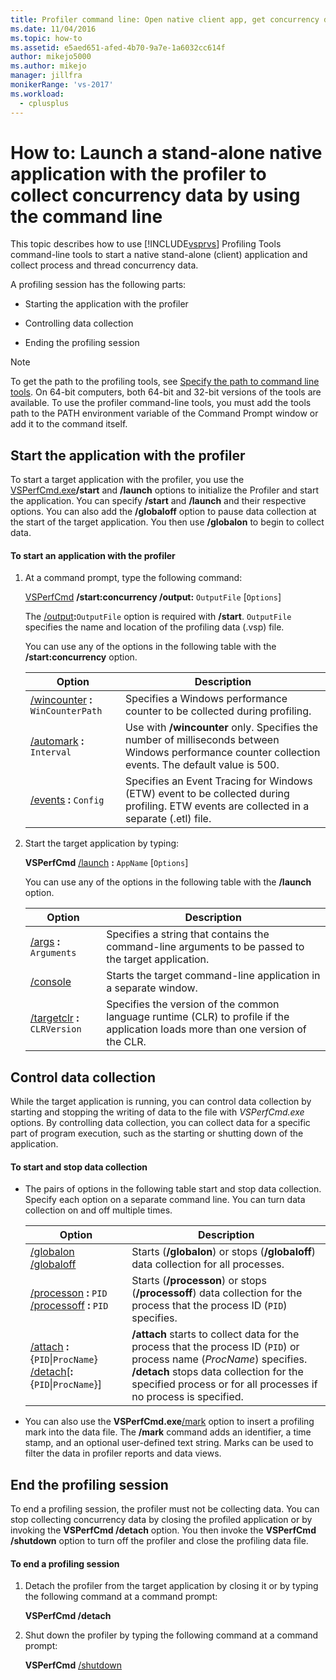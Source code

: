 ```yaml
---
title: Profiler command line: Open native client app, get concurrency data
ms.date: 11/04/2016
ms.topic: how-to
ms.assetid: e5aed651-afed-4b70-9a7e-1a6032cc614f
author: mikejo5000
ms.author: mikejo
manager: jillfra
monikerRange: 'vs-2017'
ms.workload: 
  - cplusplus
---
```

# How to: Launch a stand-alone native application with the profiler to collect concurrency data by using the command line
This topic describes how to use [!INCLUDE[vsprvs](../code-quality/includes/vsprvs_md.md)] Profiling Tools command-line tools to start a native stand-alone (client) application and collect process and thread concurrency data.

 A profiling session has the following parts:

- Starting the application with the profiler

- Controlling data collection

- Ending the profiling session

> [!NOTE]
> To get the path to the profiling tools, see [Specify the path to command line tools](../profiling/specifying-the-path-to-profiling-tools-command-line-tools.md). On 64-bit computers, both 64-bit and 32-bit versions of the tools are available. To use the profiler command-line tools, you must add the tools path to the PATH environment variable of the Command Prompt window or add it to the command itself.

## Start the application with the profiler
 To start a target application with the profiler, you use the [VSPerfCmd.exe](../profiling/vsperfcmd.md)**/start** and **/launch** options to initialize the Profiler and start the application. You can specify **/start** and **/launch** and their respective options. You can also add the **/globaloff** option to pause data collection at the start of the target application. You then use **/globalon** to begin to collect data.

#### To start an application with the profiler

1. At a command prompt, type the following command:

     [VSPerfCmd](../profiling/vsperfcmd.md) **/start:concurrency  /output:** `OutputFile` [`Options`]

     The [/output](../profiling/output.md)**:**`OutputFile` option is required with **/start**. `OutputFile` specifies the name and location of the profiling data (.vsp) file.

     You can use any of the options in the following table with the **/start:concurrency** option.

    |Option|Description|
    |------------|-----------------|
    |[/wincounter](../profiling/wincounter.md) **:** `WinCounterPath`|Specifies a Windows performance counter to be collected during profiling.|
    |[/automark](../profiling/automark.md) **:** `Interval`|Use with **/wincounter** only. Specifies the number of milliseconds between Windows performance counter collection events. The default value is 500.|
    |[/events](../profiling/events-vsperfcmd.md) **:** `Config`|Specifies an Event Tracing for Windows (ETW) event to be collected during profiling. ETW events are collected in a separate (.etl) file.|

2. Start the target application by typing:

     **VSPerfCmd**  [/launch](../profiling/launch.md) **:** `AppName` [`Options`]

     You can use any of the options in the following table with the **/launch** option.

    |Option|Description|
    |------------|-----------------|
    |[/args](../profiling/args.md) **:** `Arguments`|Specifies a string that contains the command-line arguments to be passed to the target application.|
    |[/console](../profiling/console.md)|Starts the target command-line application in a separate window.|
    |[/targetclr](../profiling/targetclr.md) **:** `CLRVersion`|Specifies the version of the common language runtime (CLR) to profile if the application loads more than one version of the CLR.|

## Control data collection
 While the target application is running, you can control data collection by starting and stopping the writing of data to the file with *VSPerfCmd.exe* options. By controlling data collection, you can collect data for a specific part of program execution, such as the starting or shutting down of the application.

#### To start and stop data collection

- The pairs of options in the following table start and stop data collection. Specify each option on a separate command line. You can turn data collection on and off multiple times.

    |Option|Description|
    |------------|-----------------|
    |[/globalon /globaloff](../profiling/globalon-and-globaloff.md)|Starts (**/globalon**) or stops (**/globaloff**) data collection for all processes.|
    |[/processon](../profiling/processon-and-processoff.md) **:** `PID` [/processoff](../profiling/processon-and-processoff.md) **:** `PID`|Starts (**/processon**) or stops (**/processoff**) data collection for the process that the process ID (`PID`) specifies.|
    |[/attach](../profiling/attach.md) **:**{`PID`&#124;`ProcName`} [/detach](../profiling/detach.md)[**:**{`PID`&#124;`ProcName`}]|**/attach** starts to collect data for the process that the process ID (`PID`) or process name (*ProcName*) specifies. **/detach** stops data collection for the specified process or for all processes if no process is specified.|

- You can also use the **VSPerfCmd.exe**[/mark](../profiling/mark.md) option to insert a profiling mark into the data file. The **/mark** command adds an identifier, a time stamp, and an optional user-defined text string. Marks can be used to filter the data in profiler reports and data views.

## End the profiling session
 To end a profiling session, the profiler must not be collecting data. You can stop collecting concurrency data by closing the profiled application or by invoking the **VSPerfCmd /detach** option. You then invoke the **VSPerfCmd /shutdown** option to turn off the profiler and close the profiling data file.

#### To end a profiling session

1. Detach the profiler from the target application by closing it or by typing the following command at a command prompt:

     **VSPerfCmd /detach**

2. Shut down the profiler by typing the following command at a command prompt:

     **VSPerfCmd**  [/shutdown](../profiling/shutdown.md)